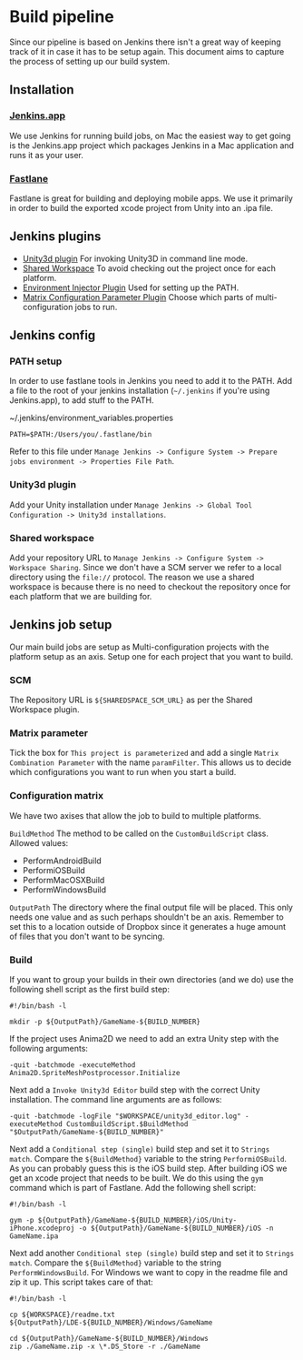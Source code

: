 # Build pipeline
Since our pipeline is based on Jenkins there isn't a great way of keeping track
of it in case it has to be setup again. This document aims to capture the
process of setting up our build system.


## Installation

### [Jenkins.app](https://github.com/stisti/jenkins-app)
We use Jenkins for running build jobs, on Mac the easiest way to get going is
the Jenkins.app project which packages Jenkins in a Mac application and runs it
as your user.

### [Fastlane](https://github.com/fastlane/fastlane)
Fastlane is great for building and deploying mobile apps. We use it primarily
in order to build the exported xcode project from Unity into an .ipa file.


## Jenkins plugins
* [Unity3d plugin](http://wiki.jenkins-ci.org/display/JENKINS/Unity3dBuilder+Plugin)
For invoking Unity3D in command line mode.
* [Shared Workspace](http://wiki.jenkins-ci.org/display/JENKINS/Shared+workspace+plugin)
To avoid checking out the project once for each platform.
* [Environment Injector Plugin](https://wiki.jenkins-ci.org/display/JENKINS/EnvInject+Plugin)
Used for setting up the PATH.
* [Matrix Configuration Parameter Plugin](https://wiki.jenkins-ci.org/display/JENKINS/matrix+combinations+plugin)
Choose which parts of multi-configuration jobs to run.


## Jenkins config

### PATH setup
In order to use fastlane tools in Jenkins you need to add it to the PATH. Add a
file to the root of your jenkins installation (`~/.jenkins` if you're using
Jenkins.app), to add stuff to the PATH.

~/.jenkins/environment_variables.properties
```
PATH=$PATH:/Users/you/.fastlane/bin
```

Refer to this file under `Manage Jenkins -> Configure System -> Prepare jobs
environment -> Properties File Path`.

### Unity3d plugin
Add your Unity installation under `Manage Jenkins -> Global Tool Configuration
-> Unity3d installations`.

### Shared workspace
Add your repository URL to `Manage Jenkins ->
Configure System -> Workspace Sharing`. Since we don't have a SCM server we
refer to a local directory using the `file://` protocol. The reason we use a
shared workspace is because there is no need to checkout the repository once
for each platform that we are building for.


## Jenkins job setup
Our main build jobs are setup as Multi-configuration projects with the platform
setup as an axis. Setup one for each project that you want to build.

### SCM
The Repository URL is `${SHAREDSPACE_SCM_URL}` as per the Shared Workspace
plugin.

### Matrix parameter
Tick the box for `This project is parameterized` and add a single
`Matrix Combination Parameter` with the name `paramFilter`. This allows us to
decide which configurations you want to run when you start a build.

### Configuration matrix
We have two axises that allow the job to build to multiple platforms.

`BuildMethod` The method to be called on the `CustomBuildScript` class. Allowed
values:

* PerformAndroidBuild
* PerformiOSBuild
* PerformMacOSXBuild
* PerformWindowsBuild

`OutputPath` The directory where the final output file will be placed. This
only needs one value and as such perhaps shouldn't be an axis. Remember to set
this to a location outside of Dropbox since it generates a huge amount of files
that you don't want to be syncing.

### Build
If you want to group your builds in their own directories (and we do) use the
following shell script as the first build step:
```
#!/bin/bash -l

mkdir -p ${OutputPath}/GameName-${BUILD_NUMBER}
```

If the project uses Anima2D we need to add an extra Unity step with the
following arguments:
```
-quit -batchmode -executeMethod Anima2D.SpriteMeshPostprocessor.Initialize
```

Next add a `Invoke Unity3d Editor` build step with the correct Unity
installation. The command line arguments are as follows:
```
-quit -batchmode -logFile "$WORKSPACE/unity3d_editor.log" -executeMethod CustomBuildScript.$BuildMethod "$OutputPath/GameName-${BUILD_NUMBER}"
```

Next add a `Conditional step (single)` build step and set it to `Strings match`.
Compare the `${BuildMethod}` variable to the string `PerformiOSBuild`. As you
can probably guess this is the iOS build step. After building iOS we get an
xcode project that needs to be built. We do this using the `gym` command which
is part of Fastlane. Add the following shell script:

```
#!/bin/bash -l

gym -p ${OutputPath}/GameName-${BUILD_NUMBER}/iOS/Unity-iPhone.xcodeproj -o ${OutputPath}/GameName-${BUILD_NUMBER}/iOS -n GameName.ipa
```

Next add another `Conditional step (single)` build step and set it to
`Strings match`.  Compare the `${BuildMethod}` variable to the string
`PerformWindowsBuild`. For Windows we want to copy in the readme file and zip
it up. This script takes care of that:

```
#!/bin/bash -l

cp ${WORKSPACE}/readme.txt ${OutputPath}/LDE-${BUILD_NUMBER}/Windows/GameName

cd ${OutputPath}/GameName-${BUILD_NUMBER}/Windows
zip ./GameName.zip -x \*.DS_Store -r ./GameName
```

